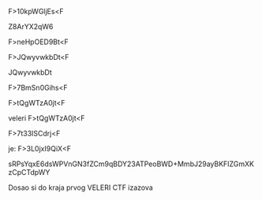 F>10kpWGljEs<F

Z8ArYX2qW6

F>neHpOED9Bt<F


F>JQwyvwkbDt<F

JQwyvwkbDt


F>7BmSn0Gihs<F


F>tQgWTzA0jt<F

veleri F>tQgWTzA0jt<F

F>7t33ISCdrj<F

je: F>3L0jxI9QiX<F

sRPsYqxE6dsWPVnGN3fZCm9qBDY23ATPeoBWD+MmbJ29ayBKFIZGmXKzCpCTdpWY

Dosao si do kraja prvog VELERI CTF izazova 